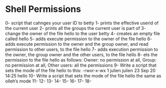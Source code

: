 # Shell Permissions
0- script that cahnges your user ID to betty
1- prints the effective userid of the current user
2- prints all the groups the current user is part of
3- change the owner of the file hello to the user betty
4- creates an empty file called hello
5- adds execute permission to the owner of the file hello 
6- adds execute permission to the owner and the group owner, and read permission to other users, to the file hello
7- adds execution permission to the owner, the group owner and the other users, to the file hello
8- ets the permission to the file hello as follows: Owner: no permission at all, Group: no permission at all, Other users: all the permissions
9- Write a script that sets the mode of the file hello to this: -rwxr-x-wx 1 julien julien 23 Sep 20 14:25 hello
10- Write a script that sets the mode of the file hello the same as olleh’s mode
11-
12-
13-
14-
15-
16-
17-
18-
